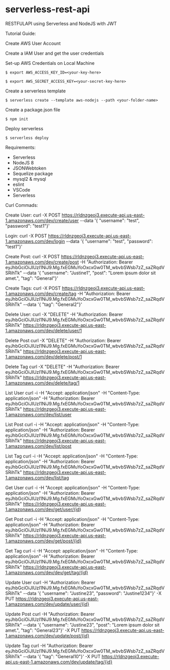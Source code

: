 # serverless-rest-api
RESTFULAPI using Serverless and NodeJS with JWT

Tutorial Guide:

Create AWS User Account

Create a IAM User and get the user credentials

Set-up AWS Credentials on Local Machine

    $ export AWS_ACCESS_KEY_ID=<your-key-here>
  
    $ export AWS_SECRET_ACCESS_KEY=<your-secret-key-here>
  
Create a serverless template

    $ serverless create --template aws-nodejs --path <your-folder-name>
  
Create a package.json file

    $ npm init

Deploy serverless

    $ serverless deploy

Requirements:
  - Serverless
  - NodeJS 8
  - JSONWebtoken
  - Sequelize package
  - mysql2 & mysql
  - eslint 
  - VSCode
  - Serverless
  

Curl Commads:

Create User:
curl -X POST https://rldnzgeoj3.execute-api.us-east-1.amazonaws.com/dev/create/user --data '{ "username": "test", "password": "test1"}'

Login:
curl -X POST https://rldnzgeoj3.execute-api.us-east-1.amazonaws.com/dev/login --data '{ "username": "test", "password": "test1"}'

Create Post:
curl -X POST https://rldnzgeoj3.execute-api.us-east-1.amazonaws.com/dev/create/post -H "Authorization: Bearer eyJhbGciOiJIUzI1NiJ9.Mg.fxEGMuYoOxcxGw0TM_wbvbSWsb7zZ_saZRqdVSRihTk" --data '{ "username": "Justine1", "post": "Lorem ipsum dolor sit amet.", "tag": "General"}'

Create Tags:
curl -X POST https://rldnzgeoj3.execute-api.us-east-1.amazonaws.com/dev/create/tag -H "Authorization: Bearer eyJhbGciOiJIUzI1NiJ9.Mg.fxEGMuYoOxcxGw0TM_wbvbSWsb7zZ_saZRqdVSRihTk" --data '{ "tag": "General2"}'

Delete User:
curl -X "DELETE" -H "Authorization: Bearer eyJhbGciOiJIUzI1NiJ9.Mg.fxEGMuYoOxcxGw0TM_wbvbSWsb7zZ_saZRqdVSRihTk" https://rldnzgeoj3.execute-api.us-east-1.amazonaws.com/dev/delete/user/1

Delete Post
curl -X "DELETE" -H "Authorization: Bearer eyJhbGciOiJIUzI1NiJ9.Mg.fxEGMuYoOxcxGw0TM_wbvbSWsb7zZ_saZRqdVSRihTk" https://rldnzgeoj3.execute-api.us-east-1.amazonaws.com/dev/delete/post/1

Delete Tag
curl -X "DELETE" -H "Authorization: Bearer eyJhbGciOiJIUzI1NiJ9.Mg.fxEGMuYoOxcxGw0TM_wbvbSWsb7zZ_saZRqdVSRihTk" https://rldnzgeoj3.execute-api.us-east-1.amazonaws.com/dev/delete/tag/1

List User
curl -i -H "Accept: application/json" -H "Content-Type: application/json" -H "Authorization: Bearer eyJhbGciOiJIUzI1NiJ9.Mg.fxEGMuYoOxcxGw0TM_wbvbSWsb7zZ_saZRqdVSRihTk" https://rldnzgeoj3.execute-api.us-east-1.amazonaws.com/dev/list/user

List Post
curl -i -H "Accept: application/json" -H "Content-Type: application/json" -H "Authorization: Bearer eyJhbGciOiJIUzI1NiJ9.Mg.fxEGMuYoOxcxGw0TM_wbvbSWsb7zZ_saZRqdVSRihTk" https://rldnzgeoj3.execute-api.us-east-1.amazonaws.com/dev/list/post

List Tag
curl -i -H "Accept: application/json" -H "Content-Type: application/json" -H "Authorization: Bearer eyJhbGciOiJIUzI1NiJ9.Mg.fxEGMuYoOxcxGw0TM_wbvbSWsb7zZ_saZRqdVSRihTk" https://rldnzgeoj3.execute-api.us-east-1.amazonaws.com/dev/list/tag

Get User
curl -i -H "Accept: application/json" -H "Content-Type: application/json" -H "Authorization: Bearer eyJhbGciOiJIUzI1NiJ9.Mg.fxEGMuYoOxcxGw0TM_wbvbSWsb7zZ_saZRqdVSRihTk" https://rldnzgeoj3.execute-api.us-east-1.amazonaws.com/dev/get/user/{id)

Get Post
curl -i -H "Accept: application/json" -H "Content-Type: application/json" -H "Authorization: Bearer eyJhbGciOiJIUzI1NiJ9.Mg.fxEGMuYoOxcxGw0TM_wbvbSWsb7zZ_saZRqdVSRihTk" https://rldnzgeoj3.execute-api.us-east-1.amazonaws.com/dev/get/post/{id}

Get Tag
curl -i -H "Accept: application/json" -H "Content-Type: application/json" -H "Authorization: Bearer eyJhbGciOiJIUzI1NiJ9.Mg.fxEGMuYoOxcxGw0TM_wbvbSWsb7zZ_saZRqdVSRihTk" https://rldnzgeoj3.execute-api.us-east-1.amazonaws.com/dev/dev/get/tag/{id}

Update User
curl -H "Authorization: Bearer eyJhbGciOiJIUzI1NiJ9.Mg.fxEGMuYoOxcxGw0TM_wbvbSWsb7zZ_saZRqdVSRihTk" --data '{ "username": "Justine23", "password": "Justine1234"}' -X PUT https://rldnzgeoj3.execute-api.us-east-1.amazonaws.com/dev/update/user/{id}

Update Post
curl -H "Authorization: Bearer eyJhbGciOiJIUzI1NiJ9.Mg.fxEGMuYoOxcxGw0TM_wbvbSWsb7zZ_saZRqdVSRihTk" --data '{ "username": "Justine23", "post": "Lorem ipsum dolor sit amet.", "tag": "General23"}' -X PUT https://rldnzgeoj3.execute-api.us-east-1.amazonaws.com/dev/update/post/{id}

Update Tag
curl -H "Authorization: Bearer eyJhbGciOiJIUzI1NiJ9.Mg.fxEGMuYoOxcxGw0TM_wbvbSWsb7zZ_saZRqdVSRihTk" --data '{ "tag": "General10"}' -X PUT https://rldnzgeoj3.execute-api.us-east-1.amazonaws.com/dev/update/tag/{id}
